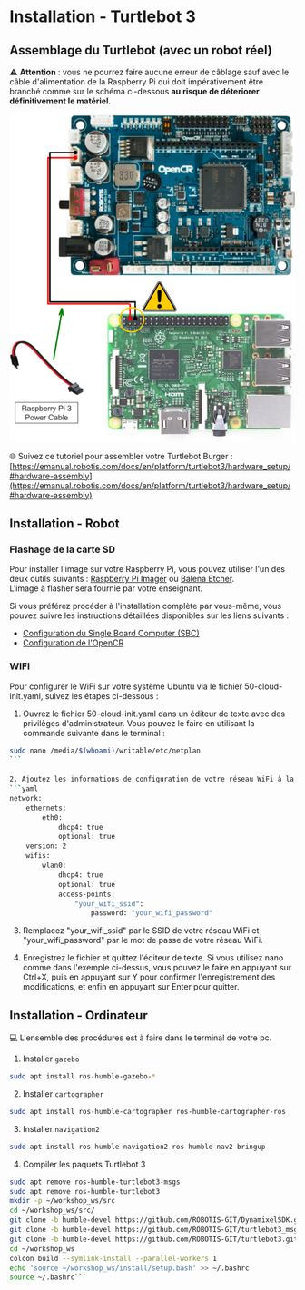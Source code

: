 # Installation - Turtlebot 3

## Assemblage du Turtlebot (avec un robot réel)

⚠️ **Attention** : vous ne pourrez faire aucune erreur de câblage sauf avec le câble d'alimentation de la Raspberry Pi qui doit impérativement être branché comme sur le schéma ci-dessous **au risque de déteriorer définitivement le matériel**.

<p align="center">
  <img src="./images/tb3_power_cable.png" alt="Attention au câble d'alimentation"/>
</p>

🌐 Suivez ce tutoriel pour assembler votre Turtlebot Burger : [https://emanual.robotis.com/docs/en/platform/turtlebot3/hardware_setup/#hardware-assembly](https://emanual.robotis.com/docs/en/platform/turtlebot3/hardware_setup/#hardware-assembly)

## Installation - Robot

### Flashage de la carte SD

Pour installer l'image sur votre Raspberry Pi, vous pouvez utiliser l'un des deux outils suivants : [Raspberry Pi Imager](https://www.raspberrypi.com/software/) ou [Balena Etcher](https://etcher.balena.io/).  
L'image à flasher sera fournie par votre enseignant.

Si vous préférez procéder à l'installation complète par vous-même, vous pouvez suivre les instructions détaillées disponibles sur les liens suivants :
- [Configuration du Single Board Computer (SBC)](https://emanual.robotis.com/docs/en/platform/turtlebot3/sbc_setup/#sbc-setup)
- [Configuration de l'OpenCR](https://emanual.robotis.com/docs/en/platform/turtlebot3/opencr_setup/#opencr-setup)

### WIFI 

Pour configurer le WiFi sur votre système Ubuntu via le fichier 50-cloud-init.yaml, suivez les étapes ci-dessous :

1. Ouvrez le fichier 50-cloud-init.yaml dans un éditeur de texte avec des privilèges d'administrateur. Vous pouvez le faire en utilisant la commande suivante dans le terminal :

```bash
sudo nano /media/$(whoami)/writable/etc/netplan
``` 

2. Ajoutez les informations de configuration de votre réseau WiFi à la fin du fichier. Cela devrait ressembler à ceci :
```yaml
network:
    ethernets:
        eth0:
            dhcp4: true
            optional: true
    version: 2
    wifis:
        wlan0:
            dhcp4: true
            optional: true
            access-points:
                "your_wifi_ssid":
                    password: "your_wifi_password"
```

3. Remplacez "your_wifi_ssid" par le SSID de votre réseau WiFi et "your_wifi_password" par le mot de passe de votre réseau WiFi.

4. Enregistrez le fichier et quittez l'éditeur de texte. Si vous utilisez nano comme dans l'exemple ci-dessus, vous pouvez le faire en appuyant sur Ctrl+X, puis en appuyant sur Y pour confirmer l'enregistrement des modifications, et enfin en appuyant sur Enter pour quitter.

## Installation - Ordinateur

💻 L'ensemble des procédures est à faire dans le terminal de votre pc.

1. Installer `gazebo`

```bash
sudo apt install ros-humble-gazebo-*
```

2. Installer `cartographer`
```bash
sudo apt install ros-humble-cartographer ros-humble-cartographer-ros
```

3. Installer `navigation2`
```bash
sudo apt install ros-humble-navigation2 ros-humble-nav2-bringup
```

4. Compiler les paquets Turtlebot 3
```bash
sudo apt remove ros-humble-turtlebot3-msgs
sudo apt remove ros-humble-turtlebot3
mkdir -p ~/workshop_ws/src
cd ~/workshop_ws/src/
git clone -b humble-devel https://github.com/ROBOTIS-GIT/DynamixelSDK.git
git clone -b humble-devel https://github.com/ROBOTIS-GIT/turtlebot3_msgs.git
git clone -b humble-devel https://github.com/ROBOTIS-GIT/turtlebot3.git
cd ~/workshop_ws
colcon build --symlink-install --parallel-workers 1
echo 'source ~/workshop_ws/install/setup.bash' >> ~/.bashrc
source ~/.bashrc```
```